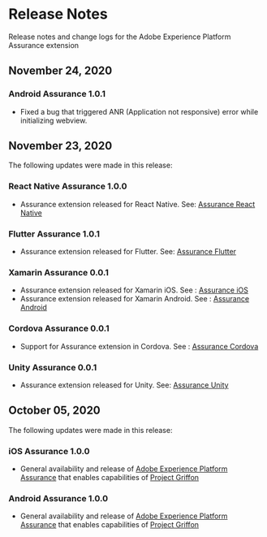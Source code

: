 # Release Notes

Release notes and change logs for the Adobe Experience Platform Assurance extension

## November 24, 2020

### Android Assurance 1.0.1

- Fixed a bug that triggered ANR (Application not responsive) error while initializing webview.

## November 23, 2020

The following updates were made in this release:

### React Native Assurance 1.0.0

- Assurance extension released for React Native. See: [Assurance React Native](https://www.npmjs.com/package/@adobe/react-native-aepassurance)

### Flutter Assurance 1.0.1

- Assurance extension released for Flutter. See: [Assurance Flutter](https://pub.dev/packages/flutter_assurance)

### Xamarin Assurance 0.0.1

- Assurance extension released for Xamarin iOS. See : [Assurance iOS](https://www.nuget.org/packages/Adobe.AEPAssurance.iOS/)
- Assurance extension released for Xamarin Android. See : [Assurance Android](https://www.nuget.org/packages/Adobe.AEPAssurance.Android/) 

### Cordova Assurance 0.0.1

- Support for Assurance extension in Cordova. See : [Assurance Cordova](https://www.npmjs.com/package/@adobe/cordova-aepassurance)

### Unity Assurance 0.0.1

- Assurance extension released for Unity. See: [Assurance Unity](https://github.com/adobe/unity-aepassurance) 

## October 05, 2020

The following updates were made in this release:

### iOS Assurance 1.0.0

- General availability and release of [Adobe Experience Platform Assurance](https://aep-sdks.gitbook.io/docs/using-mobile-extensions/adobe-experience-platform-assurance) that enables capabilities of [Project Griffon](https://aep-sdks.gitbook.io/docs/beta/project-griffon)

### Android Assurance 1.0.0

- General availability and release of [Adobe Experience Platform Assurance](https://aep-sdks.gitbook.io/docs/using-mobile-extensions/adobe-experience-platform-assurance) that enables capabilities of [Project Griffon](https://aep-sdks.gitbook.io/docs/beta/project-griffon)

